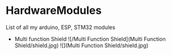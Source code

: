 # HardwareModules
List of all my arduino, ESP, STM32 modules

* Multi function Shield
![/Multi Function Shield](Multi Function Shield/shield.jpg)
![](Multi Function Shield/shield.jpg)
